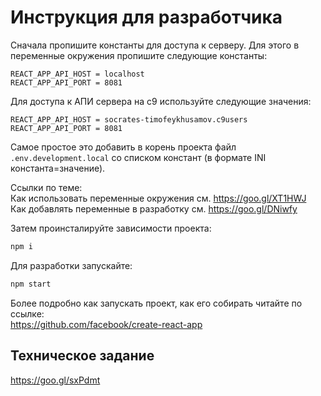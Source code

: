 
Инструкция для разработчика
===========================

Сначала пропишите константы для доступа к серверу. Для этого в переменные окружения пропишите следующие константы:

```
REACT_APP_API_HOST = localhost  
REACT_APP_API_PORT = 8081  
```

Для доступа к АПИ сервера на c9 используйте следующие значения:

```
REACT_APP_API_HOST = socrates-timofeykhusamov.c9users  
REACT_APP_API_PORT = 8081  
```

Самое простое это добавить в корень проекта файл `.env.development.local` со списком констант (в формате INI константа=значение). 

Ссылки по теме:  
Как использовать переменные окружения см. https://goo.gl/XT1HWJ  
Как добавлять переменные в разработку см. https://goo.gl/DNiwfy   

Затем проинсталируйте зависимости проекта:

```bash
npm i
```

Для разработки запускайте:

```bash
npm start
```

Более подробно как запускать проект, как его собирать читайте по ссылке:  
https://github.com/facebook/create-react-app

Техническое задание
---------------------

https://goo.gl/sxPdmt